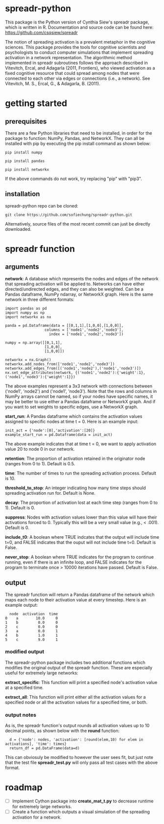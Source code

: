 # spreadr-python
This package is the Python version of Cynthia Siew's spreadr package, which is written in R. Documentation and source code can be found here: https://github.com/csqsiew/spreadr 

The notion of spreading activation is a prevalent metaphor in the cognitive sciences. This package provides the tools for cognitive scientists and psychologists to conduct computer simulations that implement spreading activation in a network representation. The algorithmic method implemented in spreadr subroutines follows the approach described in Vitevitch, Ercal, and Adagarla (2011, Frontiers), who viewed activation as a fixed cognitive resource that could spread among nodes that were connected to each other via edges or connections (i.e., a network). See Vitevitch, M. S., Ercal, G., & Adagarla, B. (2011).

# getting started
## prerequisites
There are a few Python libraries that need to be installed, in order for the package to function: NumPy, Pandas, and NetworkX. They can all be installed with pip by executing the pip install command as shown below:

```
pip install numpy
```
```
pip install pandas
```
```
pip install networkx
```
If the above commands do not work, try replacing "pip" with "pip3". 
## installation
spreadr-python repo can be cloned:
```
git clone https://github.com/sofiechung/spreadr-python.git
```
Alternatively, source files of the most recent commit can just be directly downloaded.

# spreadr function
## arguments
**network**: A database which represents the nodes and edges of the network that spreading activation will be applied to. Networks can have either directed/undirected edges, and they can also be weighted. Can be a Pandas dataframe, NumPy ndarray, or NetworkX graph. Here is the same network in three different formats:
```
import pandas as pd
import numpy as np
import networkx as nx

panda = pd.Dataframe(data = [[0,1,1],[1,0,0],[1,0,0]],
                  columns = ['node1','node2','node3'],
                    index = ['node1','node2','node3'])
                         
numpy = np.array([[0,1,1],
                  [1,0,0],
                  [1,0,0]])

networkx = nx.Graph()
networkx.add_nodes_from(['node1','node2','node3'])
networkx.add_edges_from([('node1','node2'),('node1','node3')])
nx.set_edge_attributes(network, {('node1','node2'):{'weight':1},('node1','node3'):{'weight':1}})                  
```
The above examples represent a 3x3 network with connections between ('node1', 'node2') and ('node1', 'node3'). Note that the rows and columns in NumPy arrays cannot be named, so if your nodes have specific names, it may be better to use either a Pandas dataframe or NetworkX graph. And if you want to set weights to specific edges, use a NetworkX graph. 

**start_run**: A Pandas dataframe which contains the activation values assigned to specific nodes at time t = 0. Here is an example input:
```
init_act = {'node':[0],'activation':[20]}
example_start_run = pd.Dataframe(data = init_act)
```
The above example indicates that at time t = 0, we want to apply activation value 20 to node 0 in our network. 

**retention**: The proportion of activation retained in the originator node (ranges from 0 to 1). Default is 0.5. 

**time**: The number of times to run the spreading activation process. Default is 10. 

**threshold_to_stop**: An integer indicating how many time steps should spreading activation run for. Default is None.

**decay**: The proportion of activation lost at each time step (ranges from 0 to 1). Default is 0.

**suppress**: Nodes with activation values lower than this value will have their activations forced to 0. Typically this will be a very small value (e.g., < .001). Default is 0.

**include_t0**: A boolean where TRUE indcates that the output will include time t=0, and FALSE indicates that the ouput will not include time t=0. Default is False.

**never_stop**: A boolean where TRUE indicates for the program to continue running, even if there is an infinite loop, and FALSE indicates for the program to terminate once > 10000 iterations have passed. Default is False.

## output
The spreadr function will return a Pandas dataframe of the network which maps each node to their activation value at every timestep. Here is an example output:
```
  node  activation  time
0    a        10.0     0
1    b         0.0     0
2    c         0.0     0
3    a         0.0     1
4    b         1.0     1
5    c         9.0     1
```
### modified output
The spreadr-python package includes two additional functions which modifies the original output of the spreadr function. These are especially useful for extremely large networks:

**extract_specific**: This function will print a specified node's activation value at a specified time.

**extract_all**: This function will print either all the activation values for a specified node or all the activation values for a specified time, or both.

### output notes
As is, the spreadr function's output rounds all activation values up to 10 decimal points, as shown below with the **round** function:
```
  d = {'node': nodes, 'activation': [round(elem,10) for elem in activations], 'time': times}
  return_df = pd.DataFrame(data=d)
```
This can obviosuly be modified to however the user sees fit, but just note that the test file **spreadr_test.py** will only pass all test cases with the above format. 

# roadmap
- [ ] Implement Cython package into **create_mat_t.py** to decrease runtime for extremely large networks.
- [ ] Create a function which outputs a visual simulation of the spreading activation for a network.
# 
